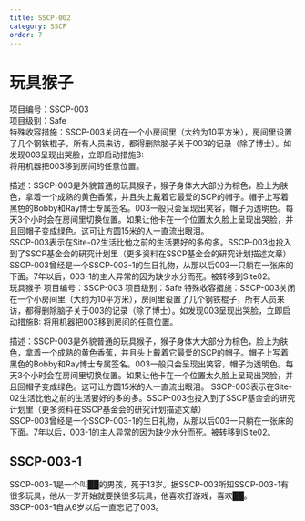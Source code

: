 ```yaml
---
title: SSCP-002
category: SSCP
order: 7
---
```

# 玩具猴子
项目编号：SSCP-003  
项目级别：Safe  
特殊收容措施：SSCP-003关闭在一个小房间里（大约为10平方米），房间里设置了几个钢铁棍子，所有人员来访，都得删除脑子关于003的记录（除了博士）。如发现003呈现出哭脸，立即启动措施B:  
将用机器把003移到房间的任意位置。  

描述：SSCP-003是外貌普通的玩具猴子，猴子身体大大部分为棕色，脸上为肤色，拿着一个成熟的黄色香蕉，并且头上戴着它最爱的SCP的帽子。帽子上写着黑色的Bobby和Ray博士专属签名。003一般只会呈现出笑容，帽子为透明色。每天3个小时会在房间里切换位置。如果让他卡在一个位置太久脸上呈现出哭脸，并且回帽子变成绿色。这可让方圆15米的人一直流出眼泪。  
SSCP-003表示在Site-02生活比他之前的生活要好的多的多。SSCP-003也投入到了SSCP基金会的研究计划里（更多资料在SSCP基金会的研究计划描述文章）  
SSCP-003曾经是一个SSCP-003-1的生日礼物，从那以后003一只躺在一张床的下面。7年以后，003-1的主人异常的因为缺少水分而死。被转移到Site02。  
玩具猴子
项目编号：SSCP-003
项目级别：Safe
特殊收容措施：SSCP-003关闭在一个小房间里（大约为10平方米），房间里设置了几个钢铁棍子，所有人员来访，都得删除脑子关于003的记录（除了博士）。如发现003呈现出哭脸，立即启动措施B:
将用机器把003移到房间的任意位置。  

描述：SSCP-003是外貌普通的玩具猴子，猴子身体大大部分为棕色，脸上为肤色，拿着一个成熟的黄色香蕉，并且头上戴着它最爱的SCP的帽子。帽子上写着黑色的Bobby和Ray博士专属签名。003一般只会呈现出笑容，帽子为透明色。每天3个小时会在房间里切换位置。如果让他卡在一个位置太久脸上呈现出哭脸，并且回帽子变成绿色。这可让方圆15米的人一直流出眼泪。
SSCP-003表示在Site-02生活比他之前的生活要好的多的多。SSCP-003也投入到了SSCP基金会的研究计划里（更多资料在SSCP基金会的研究计划描述文章）  
SSCP-003曾经是一个SSCP-003-1的生日礼物，从那以后003一只躺在一张床的下面。7年以后，003-1的主人异常的因为缺少水分而死。被转移到Site02。  

## SSCP-003-1
SSCP-003-1是一个叫██的男孩，死于13岁。据SSCP-003所知SSCP-003-1有很多玩具，他从一岁开始就要换很多玩具，他喜欢打游戏，喜欢██。  
SSCP-003-1自从6岁以后一直忘记了003。  

